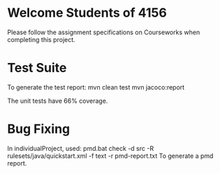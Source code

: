 # Welcome Students of 4156

Please follow the assignment specifications on Courseworks when completing this project.

# Test Suite
To generate the test report:
mvn clean test
mvn jacoco:report

The unit tests have 66% coverage.

# Bug Fixing

In individualProject, used: 
pmd.bat check -d src -R rulesets/java/quickstart.xml -f text -r pmd-report.txt
To generate a pmd report.